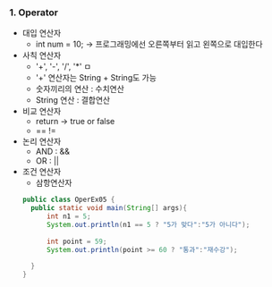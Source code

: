 ### 1. Operator
- 대입 연산자
  - int num = 10; → 프로그래밍에선 오른쪽부터 읽고 왼쪽으로 대입한다
- 사칙 연산자
  - '+', '-', '/', '*' ㅁ
  - '+' 연산자는 String + String도 가능
  - 숫자끼리의 연산 : 수치연산
  - String 연산 : 결합연산  
- 비교 연산자
  - return → true or false
  - == !=
- 논리 연산자
  - AND : &&
  - OR : ||
- 조건 연산자
  - 삼항연산자
  ````java
  public class OperEx05 { 
    public static void main(String[] args){
        int n1 = 5;
        System.out.println(n1 == 5 ? "5가 맞다":"5가 아니다");
        
        int point = 59;
        System.out.println(point >= 60 ? "통과":"재수강");
         
    }
  }
  ````  